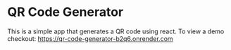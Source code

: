 # QR Code Generator

This is a simple app that generates a QR code using react. To view a demo checkout: https://qr-code-generator-b2q6.onrender.com
